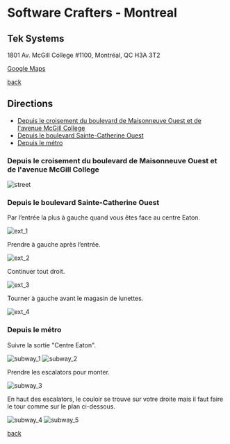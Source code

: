# Software Crafters - Montreal

## Tek Systems

1801 Av. McGill College #1100, Montréal, QC H3A 3T2

[Google Maps](https://goo.gl/maps/4gE8E9XnAg9HFN2o9)

[back](./index.html)

## Directions

<!-- TOC -->
* [Depuis le croisement du boulevard de Maisonneuve Ouest et de l'avenue McGill College](#depuis-le-croisement-du-boulevard-de-maisonneuve-ouest-et-de-lavenue-mcgill-college)
* [Depuis le boulevard Sainte-Catherine Ouest](#depuis-le-boulevard-sainte-catherine-ouest)
* [Depuis le métro](#depuis-le-métro)
<!-- TOC -->

### Depuis le croisement du boulevard de Maisonneuve Ouest et de l'avenue McGill College

![street](./street.jpg)

### Depuis le boulevard Sainte-Catherine Ouest

Par l’entrée la plus à gauche quand vous êtes face au centre Eaton.

![ext_1](./ext_1.jpg)

Prendre à gauche après l’entrée.

![ext_2](./ext_2.jpg)

Continuer tout droit.

![ext_3](./ext_3.jpg)

Tourner à gauche avant le magasin de lunettes.

![ext_4](./ext_4.jpg)

### Depuis le métro

Suivre la sortie "Centre Eaton".

![subway_1](./subway_1.jpg)
![subway_2](./subway_2.jpg)

Prendre les escalators pour monter.

![subway_3](./subway_3.jpg)

En haut des escalators, le couloir se trouve sur votre droite
mais il faut faire le tour comme sur le plan ci-dessous.

![subway_4](./subway_4.jpg)
![subway_5](./subway_5.jpg)

[back](./index.html)
